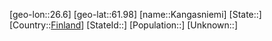 ﻿---
location: [61.98,26.6]
type: City
tags:
- geo/City


SpocWebEntityId: 31291
isDeleted: false
confidential: public

---
[geo-lon::26.6]
[geo-lat::61.98]
[name::Kangasniemi]
[State::]
[Country::[Finland](geo/Continent/Europe/Finland.md)]
[StateId::]
[Population::]
[Unknown::]

